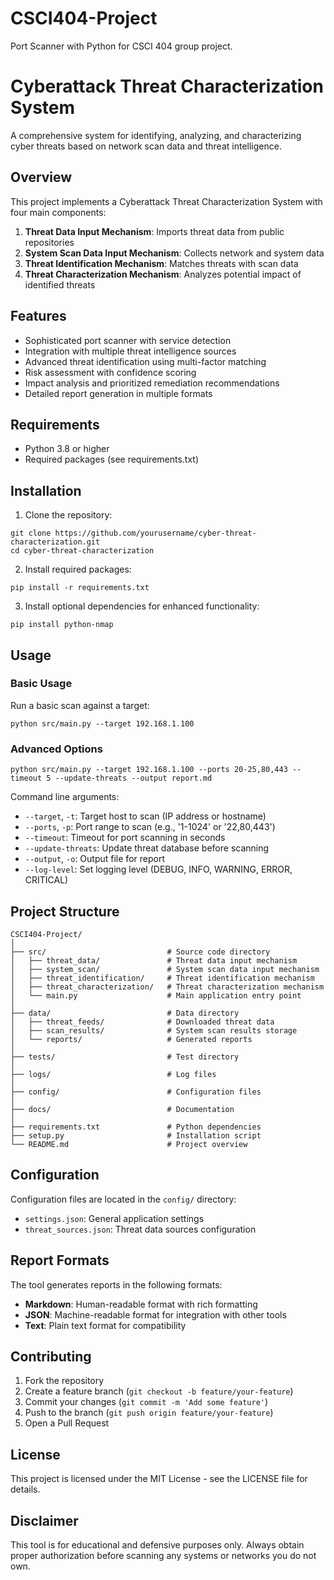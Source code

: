 # CSCI404-Project
Port Scanner with Python for CSCI 404 group project. 

# Cyberattack Threat Characterization System

A comprehensive system for identifying, analyzing, and characterizing cyber threats based on network scan data and threat intelligence.

## Overview

This project implements a Cyberattack Threat Characterization System with four main components:

1. **Threat Data Input Mechanism**: Imports threat data from public repositories
2. **System Scan Data Input Mechanism**: Collects network and system data
3. **Threat Identification Mechanism**: Matches threats with scan data
4. **Threat Characterization Mechanism**: Analyzes potential impact of identified threats

## Features

- Sophisticated port scanner with service detection
- Integration with multiple threat intelligence sources
- Advanced threat identification using multi-factor matching
- Risk assessment with confidence scoring
- Impact analysis and prioritized remediation recommendations
- Detailed report generation in multiple formats

## Requirements

- Python 3.8 or higher
- Required packages (see requirements.txt)

## Installation

1. Clone the repository:
```
git clone https://github.com/yourusername/cyber-threat-characterization.git
cd cyber-threat-characterization
```

2. Install required packages:
```
pip install -r requirements.txt
```

3. Install optional dependencies for enhanced functionality:
```
pip install python-nmap
```

## Usage

### Basic Usage

Run a basic scan against a target:

```
python src/main.py --target 192.168.1.100
```

### Advanced Options

```
python src/main.py --target 192.168.1.100 --ports 20-25,80,443 --timeout 5 --update-threats --output report.md
```

Command line arguments:
- `--target`, `-t`: Target host to scan (IP address or hostname)
- `--ports`, `-p`: Port range to scan (e.g., '1-1024' or '22,80,443')
- `--timeout`: Timeout for port scanning in seconds
- `--update-threats`: Update threat database before scanning
- `--output`, `-o`: Output file for report
- `--log-level`: Set logging level (DEBUG, INFO, WARNING, ERROR, CRITICAL)

## Project Structure

```
CSCI404-Project/
│
├── src/                           # Source code directory
│   ├── threat_data/               # Threat data input mechanism
│   ├── system_scan/               # System scan data input mechanism
│   ├── threat_identification/     # Threat identification mechanism
│   ├── threat_characterization/   # Threat characterization mechanism
│   └── main.py                    # Main application entry point
│
├── data/                          # Data directory
│   ├── threat_feeds/              # Downloaded threat data
│   ├── scan_results/              # System scan results storage
│   └── reports/                   # Generated reports
│
├── tests/                         # Test directory
│
├── logs/                          # Log files
│
├── config/                        # Configuration files
│
├── docs/                          # Documentation
│
├── requirements.txt               # Python dependencies
├── setup.py                       # Installation script
└── README.md                      # Project overview
```

## Configuration

Configuration files are located in the `config/` directory:

- `settings.json`: General application settings
- `threat_sources.json`: Threat data sources configuration

## Report Formats

The tool generates reports in the following formats:

- **Markdown**: Human-readable format with rich formatting
- **JSON**: Machine-readable format for integration with other tools
- **Text**: Plain text format for compatibility

## Contributing

1. Fork the repository
2. Create a feature branch (`git checkout -b feature/your-feature`)
3. Commit your changes (`git commit -m 'Add some feature'`)
4. Push to the branch (`git push origin feature/your-feature`)
5. Open a Pull Request

## License

This project is licensed under the MIT License - see the LICENSE file for details.

## Disclaimer

This tool is for educational and defensive purposes only. Always obtain proper authorization before scanning any systems or networks you do not own.